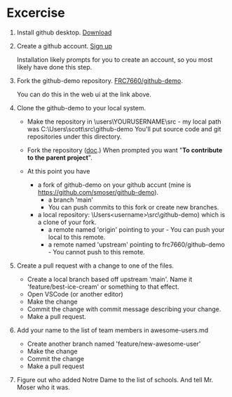 # Excercise 

1. Install github desktop. [Download](https://desktop.github.com/)

2. Create a github account. [Sign up](https://github.com/signup)

   Installation likely prompts for you to create an account, so you most likely have done this step.

3. Fork the github-demo repository. [FRC7660/github-demo](https://github.com/FRC7660/github-demo).

   You can do this in the web ui at the link above.

4. Clone the github-demo to your local system.

   * Make the repository in \users\YOURUSERNAME\src - my local path was C:\Users\scott\src\github-demo
     You'll put source code and git repositories under this directory.
   * Fork the repository ([doc](https://docs.github.com/en/desktop/contributing-and-collaborating-using-github-desktop/adding-and-cloning-repositories/cloning-and-forking-repositories-from-github-desktop).)  When prompted you want "**To contribute to the parent project**".

   * At this point you have 
     * a fork of github-demo on your github accunt (mine is https://github.com/smoser/github-demo).
       * a branch 'main'
       * You can push commits to this fork or create new branches.
     * a local repository: \Users\<username>\src\github-demo) which is a clone of your fork.
       * a remote named 'origin' pointing to your  - You can push your local to this remote.
       * a remote named 'upstream' pointing to frc7660/github-demo - You cannot push to this remote.

5. Create a pull request with a change to one of the files.

   * Create a local branch based off upstream 'main'.  Name it 'feature/best-ice-cream' or something to that effect.
   * Open VSCode (or another editor)
   * Make the change
   * Commit the change with commit message describing your change.
   * Make a pull request.

6. Add your name to the list of team members in awesome-users.md
   * Create another branch named 'feature/new-awesome-user'
   * Make the change
   * Commit the change
   * Make a pull request

7. Figure out who added Notre Dame to the list of schools.  And tell Mr. Moser who it was.
